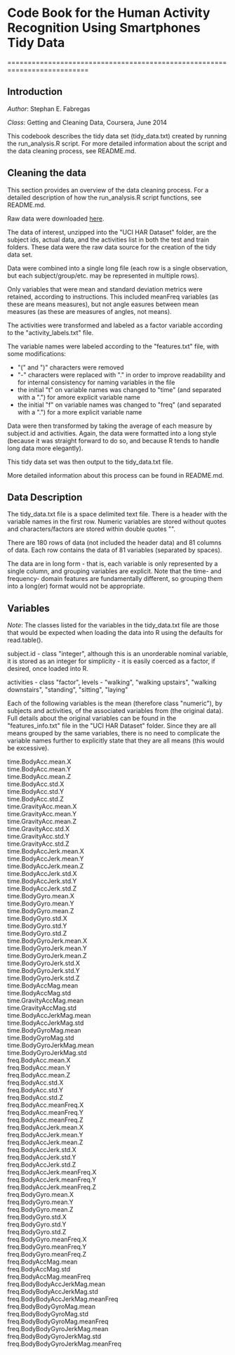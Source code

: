 # Code Book for the Human Activity Recognition Using Smartphones Tidy Data
==========================================================================

## Introduction
*Author*: Stephan E. Fabregas

*Class*: Getting and Cleaning Data, Coursera, June 2014

This codebook describes the tidy data set (tidy_data.txt) created by running the run_analysis.R script. For more detailed information about the script and the data cleaning process, see README.md.

## Cleaning the data
This section provides an overview of the data cleaning process. For a detailed description of how the run_analysis.R script functions, see README.md.

Raw data were downloaded [here](https://d396qusza40orc.cloudfront.net/getData%2Fprojectfiles%2FUCI%20HAR%20Dataset.zip).

The data of interest, unzipped into the "UCI HAR Dataset" folder, are the subject ids, actual data, and the activities list in both the test and train folders. These data were the raw data source for the creation of the tidy data set.

Data were combined into a single long file (each row is a single observation, but each subject/group/etc. may be represented in multiple rows).

Only variables that were mean and standard deviation metrics were retained, according to instructions. This included meanFreq variables (as these are means measures), but not angle easures between mean measures (as these are measures of angles, not means).

The activities were transformed and labeled as a factor variable according to the "activity_labels.txt" file.

The variable names were labeled according to the "features.txt" file, with some modifications:
- "(" and ")" characters were removed
- "-" characters were replaced with "." in order to improve readability and for internal consistency for naming variables in the file
- the initial "t" on variable names was changed to "time" (and separated with a ".") for amore explicit variable name
- the initial "f" on variable names was changed to "freq" (and separated with a ".") for a more explicit variable name

Data were then transformed by taking the average of each measure by subject.id and activities. Again, the data were formatted into a long style (because it was straight forward to do so, and because R tends to handle long data more elegantly).

This tidy data set was then output to the tidy_data.txt file.

More detailed information about this process can be found in README.md.

## Data Description
The tidy_data.txt file is a space delimited text file. There is a header with the variable names in the first row. Numeric variables are stored without quotes and characters/factors are stored within double quotes "".

There are 180 rows of data (not included the header data) and 81 columns of data. Each row contains the data of 81 variables (separated by spaces).

The data are in long form - that is, each variable is only represented by a single column, and grouping variables are explicit. Note that the time- and frequency- domain features are fundamentally different, so grouping them into a long(er) format would not be appropriate.

## Variables
*Note*: The classes listed for the variables in the tidy_data.txt file are those that would be expected when loading the data into R using the defaults for read.table().

subject.id - class "integer", although this is an unorderable nominal variable, it is stored as an integer for simplicity - it is easily coerced as a factor, if desired, once loaded into R.

activities - class "factor", levels - "walking", "walking upstairs", "walking downstairs", "standing", "sitting", "laying"

Each of the following variables is the mean (therefore class "numeric"), by subjects and activities, of the associated variables from (the original data). Full details about the original variables can be found in the "features_info.txt" file in the "UCI HAR Dataset" folder. Since they are all means grouped by the same variables, there is no need to complicate the variable names further to explicitly state that they are all means (this would be excessive).

time.BodyAcc.mean.X  
time.BodyAcc.mean.Y  
time.BodyAcc.mean.Z  
time.BodyAcc.std.X  
time.BodyAcc.std.Y  
time.BodyAcc.std.Z  
time.GravityAcc.mean.X  
time.GravityAcc.mean.Y  
time.GravityAcc.mean.Z  
time.GravityAcc.std.X  
time.GravityAcc.std.Y  
time.GravityAcc.std.Z  
time.BodyAccJerk.mean.X  
time.BodyAccJerk.mean.Y  
time.BodyAccJerk.mean.Z  
time.BodyAccJerk.std.X  
time.BodyAccJerk.std.Y  
time.BodyAccJerk.std.Z  
time.BodyGyro.mean.X  
time.BodyGyro.mean.Y  
time.BodyGyro.mean.Z  
time.BodyGyro.std.X  
time.BodyGyro.std.Y  
time.BodyGyro.std.Z  
time.BodyGyroJerk.mean.X  
time.BodyGyroJerk.mean.Y  
time.BodyGyroJerk.mean.Z  
time.BodyGyroJerk.std.X  
time.BodyGyroJerk.std.Y  
time.BodyGyroJerk.std.Z  
time.BodyAccMag.mean  
time.BodyAccMag.std  
time.GravityAccMag.mean  
time.GravityAccMag.std  
time.BodyAccJerkMag.mean  
time.BodyAccJerkMag.std  
time.BodyGyroMag.mean  
time.BodyGyroMag.std  
time.BodyGyroJerkMag.mean  
time.BodyGyroJerkMag.std  
freq.BodyAcc.mean.X  
freq.BodyAcc.mean.Y  
freq.BodyAcc.mean.Z  
freq.BodyAcc.std.X  
freq.BodyAcc.std.Y  
freq.BodyAcc.std.Z  
freq.BodyAcc.meanFreq.X  
freq.BodyAcc.meanFreq.Y  
freq.BodyAcc.meanFreq.Z  
freq.BodyAccJerk.mean.X  
freq.BodyAccJerk.mean.Y  
freq.BodyAccJerk.mean.Z  
freq.BodyAccJerk.std.X  
freq.BodyAccJerk.std.Y  
freq.BodyAccJerk.std.Z  
freq.BodyAccJerk.meanFreq.X  
freq.BodyAccJerk.meanFreq.Y  
freq.BodyAccJerk.meanFreq.Z  
freq.BodyGyro.mean.X  
freq.BodyGyro.mean.Y  
freq.BodyGyro.mean.Z  
freq.BodyGyro.std.X  
freq.BodyGyro.std.Y  
freq.BodyGyro.std.Z  
freq.BodyGyro.meanFreq.X  
freq.BodyGyro.meanFreq.Y  
freq.BodyGyro.meanFreq.Z  
freq.BodyAccMag.mean  
freq.BodyAccMag.std  
freq.BodyAccMag.meanFreq  
freq.BodyBodyAccJerkMag.mean  
freq.BodyBodyAccJerkMag.std  
freq.BodyBodyAccJerkMag.meanFreq  
freq.BodyBodyGyroMag.mean  
freq.BodyBodyGyroMag.std  
freq.BodyBodyGyroMag.meanFreq  
freq.BodyBodyGyroJerkMag.mean  
freq.BodyBodyGyroJerkMag.std  
freq.BodyBodyGyroJerkMag.meanFreq  

